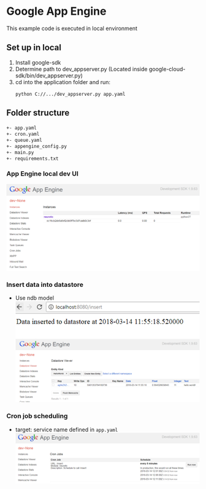 # Google App Engine

This example code is executed in local environment

## Set up in local
1. Install google-sdk
2. Determine path to dev_appserver.py (Located inside google-cloud-sdk/bin/dev_appserver.py)
3. cd into the application folder and run:
   ```
   python C://.../dev_appserver.py app.yaml
   ```

## Folder structure
```
+- app.yaml
+- cron.yaml
+- queue.yaml
+- appengine_config.py
+- main.py
+- requirements.txt
```

### App Engine local dev UI
![local ui](https://github.com/neurotichl/GCP/raw/master/img/local_gae1.PNG)

### Insert data into datastore
- Use ndb model
![call API](https://github.com/neurotichl/GCP/raw/master/img/local_gae2.PNG)
![datastore](https://github.com/neurotichl/GCP/raw/master/img/local_gae_datastore.PNG)

### Cron job scheduling
- target: service name defined in `app.yaml`
![cron](https://github.com/neurotichl/GCP/raw/master/img/local_gae_cron.PNG)
